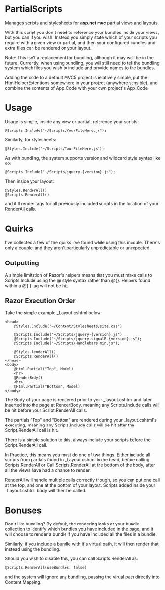 PartialScripts
==============

Manages scripts and stylesheets for **asp.net mvc** partial views and layouts.

With this script you don't need to reference your bundles inside your views, but you can if you wish. Instead you simply state which of your scripts you require with a given view or partial, and then your configured bundles and extra files can be rendered on your layout.

Note: This isn't a replacement for bundling, although it may well be in the future. Currently, when using bundling, you will still need to tell the bundling system which files you wish to include and provide names to the bundles.

Adding the code to a default MVC5 project is relatively simple, put the HtmlHelperExtentions somewhere in your project (anywhere sensible), and combine the contents of App_Code with your own project's App_Code

Usage
=====

Usage is simple, inside any view or partial, reference your scripts:

    @Scripts.Include("~/Scripts/YourFileHere.js");
    
Similarly, for stylesheets:

    @Styles.Include("~/Scripts/YourFileHere.js");
    
As with bundling, the system supports version and wildcard style syntax like so:
    
    @Scripts.Include("~/Scripts/jquery-{version}.js");

Then inside your layout:

    @Styles.RenderAll()
    @Scripts.RenderAll()

and it'll render tags for all previously included scripts in the location of your RenderAll calls.

Quirks
======

I've collected a few of the quirks i've found while using this module. There's only a couple, and they aren't particularly unpredictable or unexpected.

Outputting
----------
A simple limitation of Razor's helpers means that you must make calls to Scripts.Include using the @ style syntax rather than @{}. Helpers found within a @{ } tag will not be hit.

Razor Execution Order
---------------------

Take the simple example _Layout.cshtml below:

    <head>
        @Styles.Include("~/Content/Stylesheets/site.css")

        @Scripts.Include("~/Scripts/jquery-{version}.js")
        @Scripts.Include("~/Scripts/jquery.signalR-{version}.js");
        @Scripts.Include("~/Scripts/Handlebars.min.js");

        @Styles.RenderAll()
        @Scripts.RenderAll()
    </head>
    <body>
        @Html.Partial("Top", Model)
        <hr>
        @RenderBody()
        <hr>
        @Html.Partial("Bottom", Model)
    </body>

The Body of your page is rendered prior to your _layout.cshtml and later inserted into the page at RenderBody. meaning any Scripts.Include calls will be hit before your Script.RenderAll calls.

The partials "Top" and "Bottom" are rendered during your _layout.cshtml's executing, meaning any Scripts.Include calls will be hit after the Script.RenderAll call is hit. 

There is a simple solution to this, always include your scripts before the Script.RenderAll call.

In Practice, this means you must do one of two things. Either include all scripts from partials found in _Layout.cshtml in the head, before calling Scripts.RenderAll or Call Scripts.RenderAll at the bottom of the body, after all the views have had a chance to render.

RenderAll will handle multiple calls correctly though, so you can put one call at the top, and one at the bottom of your layout. Scripts added inside your _Layout.cshtml body will then be called. 

Bonuses
=======

Don't like bundling? By default, the rendering looks at your bundle collection to identify which bundles you have included in the page, and it will choose to render a bundle if you have included all the files in a bundle.

Similarly, if you include a bundle with it's virtual path, it will then render that instead using the bundling.

Should you wish to disable this, you can call Scripts.RenderAll as:

    @Scripts.RenderAll(useBundles: false)

and the system will ignore any bundling, passing the virual path directly into Content Mapping.
